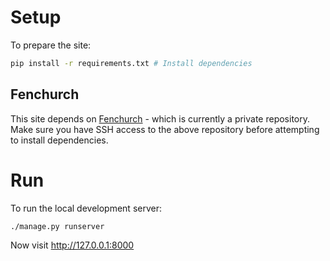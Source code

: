 Setup
===

To prepare the site:

``` bash
pip install -r requirements.txt # Install dependencies
```

Fenchurch
---

This site depends on [Fenchurch](https://bitbucket.org/nottrobin/fenchurch) - which is currently a private repository. Make sure you have SSH access to the above repository before attempting to install dependencies.

Run
===

To run the local development server:

``` bash
./manage.py runserver
```

Now visit <http://127.0.0.1:8000>
